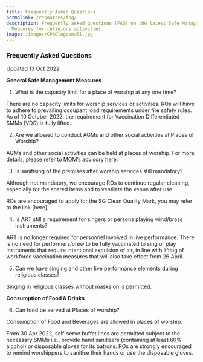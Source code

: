 ```yaml
---
title: Frequently Asked Questions
permalink: /resources/faq/
description: Frequently asked questions (FAQ) on the latest Safe Management
  Measures for religious activities
image: /images/CPROlogosmall.jpg
---
```

### Frequently Asked Questions 
Updated 13 Oct 2022

**General Safe Management Measures**

1) What is the capacity limit for a place of worship at any one time?

There are no capacity limits for worship services or activities. ROs will have to adhere to prevailing occupant load requirements under fire safety rules. As of 10 October 2022, the requirement for Vaccination Differentiated SMMs (VDS) is fully lifted.

2) Are we allowed to conduct AGMs and other social activities at Places of Worship?

AGMs and other social activities can be held at places of worship. For more details, please refer to MOM’s advisory [here](https://www.mom.gov.sg/covid-19/requirements-for-safe-management-measures).

3) Is sanitising of the premises after worship services still mandatory?

Although not mandatory, we encourage ROs to continue regular cleaning, especially for the shared items and to ventilate the venue after use.

ROs are encouraged to apply for the SG Clean Quality Mark, you may refer to the link [here]<a href="https://www.sgclean.gov.sg/join/for-owners/how-to-be-certified/"></a>.

4) Is ART still a requirement for singers or persons playing wind/brass instruments?

ART is no longer required for personnel involved in live performance. There is no need for performers/crew to be fully vaccinated to sing or play instruments that require intentional expulsion of air, in line with lifting of workforce vaccination measures that will also take effect from 26 April.

5) Can we have singing and other live performance elements during religious classes?

Singing in religious classes without masks on is permitted. 

**Consumption of Food &amp; Drinks**

6) Can food be served at Places of worship?

Consumption of Food and Beverages are allowed in places of worship. 

From 30 Apr 2022, self-serve buffet lines are permitted subject to the necessary SMMs i.e., provide hand sanitisers (containing at least 60% alcohol) or disposable gloves for its patrons. ROs are strongly encouraged to remind worshippers to sanitise their hands or use the disposable gloves.